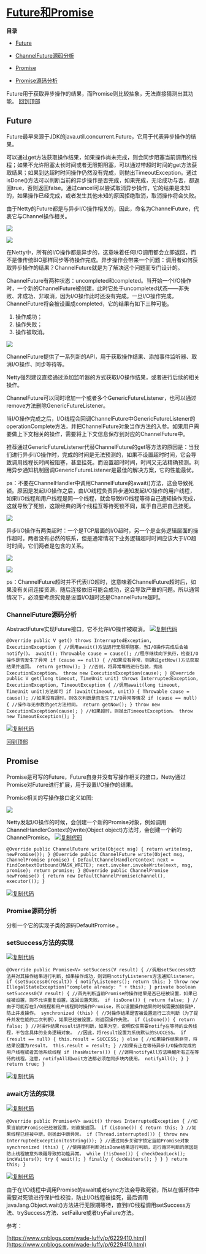 # [Future和Promise](https://www.cnblogs.com/wade-luffy/p/6229410.html)

**目录**

* [Future](https://www.cnblogs.com/wade-luffy/p/6229410.html#_label0)

* [ChannelFuture源码分析](https://www.cnblogs.com/wade-luffy/p/6229410.html#_label0_0)
* [Promise](https://www.cnblogs.com/wade-luffy/p/6229410.html#_label1)

* [Promise源码分析](https://www.cnblogs.com/wade-luffy/p/6229410.html#_label1_0)

Future用于获取异步操作的结果，而Promise则比较抽象，无法直接猜测出其功能。
[回到顶部](https://www.cnblogs.com/wade-luffy/p/6229410.html#_labelTop)

## Future

Future最早来源于JDK的java.util.concurrent.Future，它用于代表异步操作的结果。

可以通过get方法获取操作结果，如果操作尚未完成，则会同步阻塞当前调用的线程；如果不允许阻塞太长时间或者无限期阻塞，可以通过带超时时间的get方法获取结果；如果到达超时时间操作仍然没有完成，则抛出TimeoutException。通过isDone()方法可以判断当前的异步操作是否完成，如果完成，无论成功与否，都返回true，否则返回false。通过cancel可以尝试取消异步操作，它的结果是未知的，如果操作已经完成，或者发生其他未知的原因拒绝取消，取消操作将会失败。

由于Netty的Future都是与异步I/O操作相关的，因此，命名为ChannelFuture，代表它与Channel操作相关。

![](https://images2015.cnblogs.com/blog/990532/201612/990532-20161228142712414-32581088.png)

![](https://images2015.cnblogs.com/blog/990532/201612/990532-20161228142723007-850221174.png)

在Netty中，所有的I/O操作都是异步的，这意味着任何I/O调用都会立即返回，而不是像传统BIO那样同步等待操作完成。异步操作会带来一个问题：调用者如何获取异步操作的结果？ChannelFuture就是为了解决这个问题而专门设计的。

ChannelFuture有两种状态：uncompleted和completed。当开始一个I/O操作时，一个新的ChannelFuture被创建，此时它处于uncompleted状态——非失败、非成功、非取消，因为I/O操作此时还没有完成。一旦I/O操作完成，ChannelFuture将会被设置成completed，它的结果有如下三种可能。

1. 操作成功；
1. 操作失败；
1. 操作被取消。

![](https://images2015.cnblogs.com/blog/990532/201612/990532-20161228142931461-1307875676.png)

ChannelFuture提供了一系列新的API，用于获取操作结果、添加事件监听器、取消I/O操作、同步等待等。

Netty强烈建议直接通过添加监听器的方式获取I/O操作结果，或者进行后续的相关操作。

ChannelFuture可以同时增加一个或者多个GenericFutureListener，也可以通过remove方法删除GenericFutureListener。

当I/O操作完成之后，I/O线程会回调ChannelFuture中GenericFutureListener的operationComplete方法，并把ChannelFuture对象当作方法的入参。如果用户需要做上下文相关的操作，需要将上下文信息保存到对应的ChannelFuture中。

推荐通过GenericFutureListener代替ChannelFuture的get等方法的原因是：当我们进行异步I/O操作时，完成的时间是无法预测的，如果不设置超时时间，它会导致调用线程长时间被阻塞，甚至挂死。而设置超时时间，时间又无法精确预测。利用异步通知机制回调GenericFutureListener是最佳的解决方案，它的性能最优。

ps：不要在ChannelHandler中调用ChannelFuture的await()方法，这会导致死锁。原因是发起I/O操作之后，由I/O线程负责异步通知发起I/O操作的用户线程，如果I/O线程和用户线程是同一个线程，就会导致I/O线程等待自己通知操作完成，这就导致了死锁，这跟经典的两个线程互等待死锁不同，属于自己把自己挂死。

![](https://images2015.cnblogs.com/blog/990532/201612/990532-20161228143508132-1278221141.png)

异步I/O操作有两类超时：一个是TCP层面的I/O超时，另一个是业务逻辑层面的操作超时。两者没有必然的联系，但是通常情况下业务逻辑超时时间应该大于I/O超时时间，它们两者是包含的关系。

![](https://images2015.cnblogs.com/blog/990532/201612/990532-20161228143619179-1357533990.png)

![](https://images2015.cnblogs.com/blog/990532/201612/990532-20161228143628523-991524472.png)

ps：ChannelFuture超时并不代表I/O超时，这意味着ChannelFuture超时后，如果没有关闭连接资源，随后连接依旧可能会成功，这会导致严重的问题。所以通常情况下，必须要考虑究竟是设置I/O超时还是ChannelFuture超时。

### ChannelFuture源码分析

AbstractFuture实现Future接口，它不允许I/O操作被取消。
[![复制代码](https://common.cnblogs.com/images/copycode.gif)]( "复制代码")
```
@Override public V get() throws InterruptedException, ExecutionException { //调用await()方法进行无限期阻塞，当I/O操作完成后会被notify()。 await(); Throwable cause = cause(); //程序继续向下执行，检查I/O操作是否发生了异常 if (cause == null) { //如果没有异常，则通过getNow()方法获取结果并返回。 return getNow(); } //否则，将异常堆栈进行包装，抛出ExecutionException。 throw new ExecutionException(cause); } @Override public V get(long timeout, TimeUnit unit) throws InterruptedException, ExecutionException, TimeoutException { //调用await(long timeout, TimeUnit unit)方法即可 if (await(timeout, unit)) { Throwable cause = cause(); //如果没有超时，则依次判断是否发生了I/O异常等情况 if (cause == null) { //操作与无参数的get方法相同。 return getNow(); } throw new ExecutionException(cause); } //如果超时，则抛出TimeoutException。 throw new TimeoutException(); }
```
[![复制代码](https://common.cnblogs.com/images/copycode.gif)]( "复制代码")

[回到顶部](https://www.cnblogs.com/wade-luffy/p/6229410.html#_labelTop)

## Promise

Promise是可写的Future，Future自身并没有写操作相关的接口，Netty通过Promise对Future进行扩展，用于设置I/O操作的结果。

Promise相关的写操作接口定义如图:

![](https://images2015.cnblogs.com/blog/990532/201612/990532-20161228184625523-1792022693.png)

Netty发起I/O操作的时候，会创建一个新的Promise对象，例如调用ChannelHandlerContext的write(Object object)方法时，会创建一个新的ChannelPromise。
[![复制代码](https://common.cnblogs.com/images/copycode.gif)]( "复制代码")
```
@Override public ChannelFuture write(Object msg) { return write(msg, newPromise()); } @Override public ChannelFuture write(Object msg, ChannelPromise promise) { DefaultChannelHandlerContext next = findContextOutbound(MASK_WRITE); next.invoker.invokeWrite(next, msg, promise); return promise; } @Override public ChannelPromise newPromise() { return new DefaultChannelPromise(channel(), executor()); }
```
[![复制代码](https://common.cnblogs.com/images/copycode.gif)]( "复制代码")

### Promise源码分析

分析一个它的实现子类的源码DefaultPromise 。

### setSuccess方法的实现

[![复制代码](https://common.cnblogs.com/images/copycode.gif)]( "复制代码")
```
@Override public Promise<V> setSuccess(V result) { //调用setSuccess0方法并对其操作结果进行判断，如果操作成功，则调用notifyListeners方法通知listener。 if (setSuccess0(result)) { notifyListeners(); return this; } throw new IllegalStateException("complete already: " + this); } private boolean setSuccess0(V result) { //首先判断当前Promise的操作结果是否已经被设置，如果已经被设置，则不允许重复设置，返回设置失败。 if (isDone()) { return false; } //由于可能存在I/O线程和用户线程同时操作Promise，所以设置操作结果的时候需要加锁保护，防止并发操作。 synchronized (this) { //对操作结果是否被设置进行二次判断（为了提升并发性能的二次判断），如果已经被设置，则返回操作失败。 if (isDone()) { return false; } //对操作结果result进行判断，如果为空，说明仅仅需要notify在等待的业务线程，不包含具体的业务逻辑对象。 //因此，将result设置为系统默认的SUCCESS。 if (result == null) { this.result = SUCCESS; } else { //如果操作结果非空，将结果设置为result。 this.result = result; } //如果有正在等待异步I/O操作完成的用户线程或者其他系统线程 if (hasWaiters()) { //调用notifyAll方法唤醒所有正在等待的线程。注意，notifyAll和wait方法都必须在同步块内使用。 notifyAll(); } } return true; }
```
[![复制代码](https://common.cnblogs.com/images/copycode.gif)]( "复制代码")

### await方法的实现

[![复制代码](https://common.cnblogs.com/images/copycode.gif)]( "复制代码")
```
@Override public Promise<V> await() throws InterruptedException { //如果当前的Promise已经被设置，则直接返回。 if (isDone()) { return this; } //如果线程已经被中断，则抛出中断异常。 if (Thread.interrupted()) { throw new InterruptedException(toString()); } //通过同步关键字锁定当前Promise对象 synchronized (this) { //使用循环判断对isDone结果进行判断，进行循环判断的原因是防止线程被意外唤醒导致的功能异常。 while (!isDone()) { checkDeadLock(); incWaiters(); try { wait(); } finally { decWaiters(); } } } return this; }
```
[![复制代码](https://common.cnblogs.com/images/copycode.gif)]( "复制代码")

由于在I/O线程中调用Promise的await或者sync方法会导致死锁，所以在循环体中需要对死锁进行保护性校验，防止I/O线程被挂死，最后调用java.lang.Object.wait()方法进行无限期等待，直到I/O线程调用setSuccess方法、trySuccess方法、setFailure或者tryFailure方法。

参考：

[https://www.cnblogs.com/wade-luffy/p/6229410.html](https://www.cnblogs.com/wade-luffy/p/6229410.html)